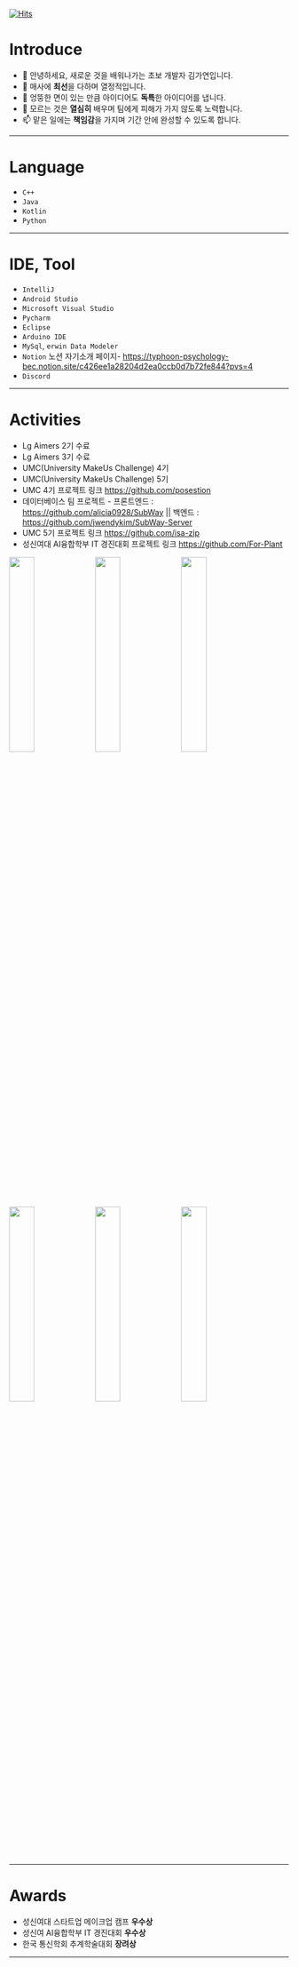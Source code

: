 [![Hits](https://hits.seeyoufarm.com/api/count/incr/badge.svg?url=https%3A%2F%2Fgithub.com%2Falicia0928&count_bg=%2379C83D&title_bg=%23555555&icon=&icon_color=%23E7E7E7&title=hits&edge_flat=false)](https://hits.seeyoufarm.com)                   
# Introduce
  - 👋 안녕하세요, 새로운 것을 배워나가는 초보 개발자 김가연입니다.
  - 👀 매사에 **최선**을 다하며 열정적입니다.
  - 🌱 엉뚱한 면이 있는 만큼 아이디어도 **독특**한 아이디어를 냅니다.
  - 💞️ 모르는 것은 **열심히** 배우며 팀에게 피해가 가지 않도록 노력합니다.
  - 📫 맡은 일에는 **책임감**을 가지며 기간 안에 완성할 수 있도록 합니다.
---
# Language
  - `C++`
  - `Java`
  - `Kotlin`
  - `Python`
---
# IDE, Tool
  - `IntelliJ`
  - `Android Studio`
  - `Microsoft Visual Studio`
  - `Pycharm`
  - `Eclipse`
  - `Arduino IDE`
  - `MySql`, `erwin Data Modeler`
  - `Notion`
    노션 자기소개 페이지- <https://typhoon-psychology-bec.notion.site/c426ee1a28204d2ea0ccb0d7b72fe844?pvs=4>
  - `Discord`
---
# Activities
  - Lg Aimers 2기 수료
  - Lg Aimers 3기 수료
  - UMC(University MakeUs Challenge) 4기
  - UMC(University MakeUs Challenge) 5기
  - UMC 4기 프로젝트 링크 <https://github.com/posestion>
  - 데이터베이스 팀 프로젝트 - 프론트엔드 : <https://github.com/alicia0928/SubWay>  || 백엔드 : <https://github.com/jwendykim/SubWay-Server>
  - UMC 5기 프로젝트 링크 <https://github.com/isa-zip>
  - 성신여대 AI융합학부 IT 경진대회 프로젝트 링크 <https://github.com/For-Plant>
<img src = "https://github.com/alicia0928/alicia0928/assets/138270924/9bb3c9c9-cd08-446f-95b3-9a4240897839" width="30%" height="30%">
<img src = "https://github.com/alicia0928/alicia0928/assets/138270924/32f0e3d1-b36e-4a2a-9102-550ba5e130ae" width="30%" height="30%">
<img src = "https://github.com/alicia0928/alicia0928/assets/138270924/766dcc88-9dec-4c0c-bbb8-09dfd981e8f7" width="30%" height="30%">
<img src = "https://github.com/alicia0928/alicia0928/assets/138270924/bc787782-35a5-4f23-8c21-5879f0ff13c1" width="30%" height="30%">
<img src = "https://github.com/alicia0928/alicia0928/assets/138270924/ccfdddac-2025-492a-b3f3-6057577f426e" width="30%" height="30%">
<img src = "https://github.com/alicia0928/alicia0928/assets/138270924/428b20ac-b57a-4df0-aaa8-94bc1e540cf7" width="30%" height="30%">

---
# Awards
  - 성신여대 스타트업 메이크업 캠프 **우수상**
  - 성신여 AI융합학부 IT 경진대회 **우수상**
  - 한국 통신학회 추계학술대회 **장려상**
---
<!---
alicia0928/alicia0928 is a ✨ special ✨ repository because its `README.md` (this file) appears on your GitHub profile.
You can click the Preview link to take a look at your changes.
--->
